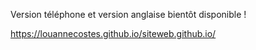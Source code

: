 Version téléphone et version anglaise bientôt disponible !

https://louannecostes.github.io/siteweb.github.io/

